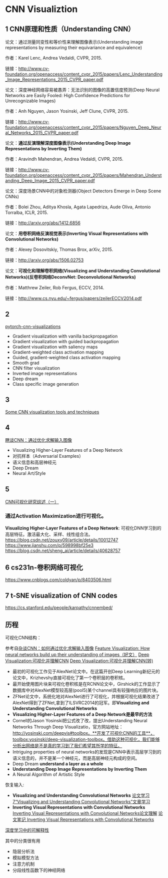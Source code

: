 # CNN Visualiztion

## 1 CNN原理和性质（Understanding CNN）

论文：通过测量同变性和等价性来理解图像表示(Understanding image representations by measuring their equivariance and equivalence)

作者：Karel Lenc, Andrea Vedaldi, CVPR, 2015.

链接：http://www.cv-foundation.org/openaccess/content_cvpr_2015/papers/Lenc_Understanding_Image_Representations_2015_CVPR_paper.pdf


论文：深度神经网络容易被愚弄：无法识别的图像的高置信度预测(Deep Neural Networks are Easily Fooled: High Confidence Predictions for Unrecognizable Images)

作者：Anh Nguyen, Jason Yosinski, Jeff Clune, CVPR, 2015.

链接：http://www.cv-foundation.org/openaccess/content_cvpr_2015/papers/Nguyen_Deep_Neural_Networks_2015_CVPR_paper.pdf


论文：**通过反演理解深度图像表示(Understanding Deep Image Representations by Inverting Them)**

作者：Aravindh Mahendran, Andrea Vedaldi, CVPR, 2015.

链接：http://www.cv-foundation.org/openaccess/content_cvpr_2015/papers/Mahendran_Understanding_Deep_Image_2015_CVPR_paper.pdf


论文：深度场景CNN中的对象检测器(Object Detectors Emerge in Deep Scene CNNs)

作者：Bolei Zhou, Aditya Khosla, Agata Lapedriza, Aude Oliva, Antonio Torralba, ICLR, 2015.

链接：http://arxiv.org/abs/1412.6856


论文：**用卷积网络反演视觉表示(Inverting Visual Representations with Convolutional Networks)**

作者：Alexey Dosovitskiy, Thomas Brox, arXiv, 2015.

链接：http://arxiv.org/abs/1506.02753


论文：**可视化和理解卷积网络(Visualizing and Understanding Convolutional Networks)(反卷积网络DeconvNet: Deconvolutional Networks)**

作者：Matthrew Zeiler, Rob Fergus, ECCV, 2014.

链接：http://www.cs.nyu.edu/~fergus/papers/zeilerECCV2014.pdf

## 2

[pytorch-cnn-visualizations](https://github.com/utkuozbulak/pytorch-cnn-visualizations#smooth-grad)

* Gradient visualization with vanilla backpropagation
* Gradient visualization with guided backpropagation
* Gradient visualization with saliency maps
* Gradient-weighted class activation mapping
* Guided, gradient-weighted class activation mapping
* Smooth grad
* CNN filter visualization
* Inverted image representations
* Deep dream
* Class specific image generation

## 3

[Some CNN visualization tools and techniques](http://www.erogol.com/cnn-visualization-tools-techniques/)

## 4

[瞎谈CNN：通过优化求解输入图像](https://zhuanlan.zhihu.com/p/25559267)

* Visualizing Higher-Layer Features of a Deep Network
* 对抗样本（Adversarial Examples）
* 语义信息和高层神经元
* Deep Dream
* Neural Art/Style

## 5

[CNN可视化研究综述（一）](https://mp.weixin.qq.com/s/cXwjOssIi8_7GTmqaGIgAw)

### 通过Activation Maximization进行可视化。

**Visualizing Higher-Layer Features of a Deep Network**: 可视化DNN学习到的高层特征。激活最大化、采样、线性组合法。https://blog.csdn.net/zouxy09/article/details/10012747 https://www.jianshu.com/p/598998bf25e3 https://blog.csdn.net/sheng_ai/article/details/40628757

## 6 cs231n-卷积网络可视化

https://www.cnblogs.com/coldyan/p/8403506.html

## 7 t-SNE visualization of CNN codes

https://cs.stanford.edu/people/karpathy/cnnembed/

## 历程

可视化CNN结构：

参考自[杂谈CNN：如何通过优化求解输入图像](https://www.leiphone.com/news/201706/HZlXRPP2Txd79xmd.html)
[Feature Visualization: How neural networks build up their understanding of images（好文）](https://distill.pub/2017/feature-visualization/)
[Deep Visualization:可视化并理解CNN](https://blog.csdn.net/yj3254/article/details/79167338)
[Deep Visualization:可视化并理解CNN(转)](https://www.cnblogs.com/byteHuang/p/6932772.html)

* 最初的可视化工作见于AlexNet论文中。在这篇开创Deep Learning新纪元的论文中，Krizhevshy直接可视化了第一个卷积层的卷积核。
* 最开始使用图片块来可视化卷积核是在RCNN论文中，Girshick的工作显示了数据库中对AlexNet模型较高层(pool5)某个channel具有较强响应的图片块。
* ZFNet论文中，系统化地对AlexNet进行了可视化，并根据可视化结果改进了AlexNet得到了ZFNet,拿到了ILSVRC2014的冠军。即**Visualizing and Understanding Convolutional Networks**
* **Visualizing Higher-Layer Features of a Deep Network是最早的方法**
* Cornell的Jason Yosinski把公式改了改，提出Understanding Neural Networks Through Deep Visualizatio，官方网站地址：http://yosinski.com/deepvis#toolbox。**开发了可视化CNN的工具**，toolbox:yosinski/deep-visualization-toolbox。借助这种可视化，我们能够分析出网络是不是真的学习到了我们希望其所学的特征。
* Intriguing properties of neural networks的发现是CNN中表示高层学习到的语义信息的，并不是某一个神经元，而是高层神经元构成的空间。
* Deep Dream **understand a layer as a whole**
* **Understanding Deep Image Representations by Inverting Them**
* A Neural Algorithm of Artistic Style

恢复输入:

* **Visualizing and Understanding Convolutional Networks** [论文学习7“Visualizing and Understanding Convolutional Networks”文章学习](https://www.jianshu.com/p/d4012045cf43)
* **Inverting Visual Representations with Convolutional Networks** [Inverting Visual Representations with Convolutional Networks论文理解](https://blog.csdn.net/wyl1987527/article/details/73350903) [论文笔记 Inverting Visual Representations with Convolutional Networks](https://www.cnblogs.com/everyday-haoguo/p/Note-IVR.html)


[深度学习中的可解释性](https://zhuanlan.zhihu.com/p/48279309)

其中的分类很有用

* 隐层分析法
* 模拟模型方法
* 注意力机制
* 分段线性函数下的神经网络

